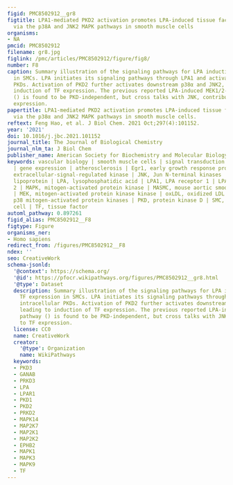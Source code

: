 ```yaml
---
figid: PMC8502912__gr8
figtitle: LPA1-mediated PKD2 activation promotes LPA-induced tissue factor expression
  via the p38A and JNK2 MAPK pathways in smooth muscle cells
organisms:
- NA
pmcid: PMC8502912
filename: gr8.jpg
figlink: /pmc/articles/PMC8502912/figure/fig8/
number: F8
caption: Summary illustration of the signaling pathways for LPA induction of TF expression
  in SMCs. LPA initiates its signaling pathways through LPA1 and activates intracellular
  PKDs. Activation of PKD2 further activates downstream p38α and JNK2, leading to
  induction of TF expression. The previous reported LPA-induced MEK1/2-ERK pathway
  () is found to be PKD-independent, but cross talks with JNK, contributing to TF
  expression.
papertitle: LPA1-mediated PKD2 activation promotes LPA-induced tissue factor expression
  via the p38α and JNK2 MAPK pathways in smooth muscle cells.
reftext: Feng Hao, et al. J Biol Chem. 2021 Oct;297(4):101152.
year: '2021'
doi: 10.1016/j.jbc.2021.101152
journal_title: The Journal of Biological Chemistry
journal_nlm_ta: J Biol Chem
publisher_name: American Society for Biochemistry and Molecular Biology
keywords: vascular biology | smooth muscle cells | signal transduction | lipid signaling
  | gene expression | atherosclerosis | Egr1, early growth response protein 1 | ERK,
  extracellular-signal-regulated kinase | JNK, Jun N-terminal kinases | LDL, low-density
  lipoprotein | LPA, lysophosphatidic acid | LPA1, LPA receptor 1 | LPA2, LPA receptor
  2 | MAPK, mitogen-activated protein kinase | MASMC, mouse aortic smooth muscle cell
  | MEK, mitogen-activated protein kinase kinase | oxLDL, oxidized LDL | p38 MAPK,
  p38 mitogen-activated protein kinases | PKD, protein kinase D | SMC, smooth muscle
  cell | TF, tissue factor
automl_pathway: 0.897261
figid_alias: PMC8502912__F8
figtype: Figure
organisms_ner:
- Homo sapiens
redirect_from: /figures/PMC8502912__F8
ndex: ''
seo: CreativeWork
schema-jsonld:
  '@context': https://schema.org/
  '@id': https://pfocr.wikipathways.org/figures/PMC8502912__gr8.html
  '@type': Dataset
  description: Summary illustration of the signaling pathways for LPA induction of
    TF expression in SMCs. LPA initiates its signaling pathways through LPA1 and activates
    intracellular PKDs. Activation of PKD2 further activates downstream p38α and JNK2,
    leading to induction of TF expression. The previous reported LPA-induced MEK1/2-ERK
    pathway () is found to be PKD-independent, but cross talks with JNK, contributing
    to TF expression.
  license: CC0
  name: CreativeWork
  creator:
    '@type': Organization
    name: WikiPathways
  keywords:
  - PKD3
  - GANAB
  - PRKD3
  - LPA
  - LPAR1
  - PKD1
  - PKD2
  - PRKD2
  - MAPK14
  - MAP2K7
  - MAP2K1
  - MAP2K2
  - EPHB2
  - MAPK1
  - MAPK3
  - MAPK9
  - TF
---
```

